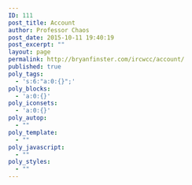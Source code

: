 ```yaml
---
ID: 111
post_title: Account
author: Professor Chaos
post_date: 2015-10-11 19:40:19
post_excerpt: ""
layout: page
permalink: http://bryanfinster.com/ircwcc/account/
published: true
poly_tags:
  - 's:6:"a:0:{}";'
poly_blocks:
  - 'a:0:{}'
poly_iconsets:
  - 'a:0:{}'
poly_autop:
  - ""
poly_template:
  - ""
poly_javascript:
  - ""
poly_styles:
  - ""
---
```

